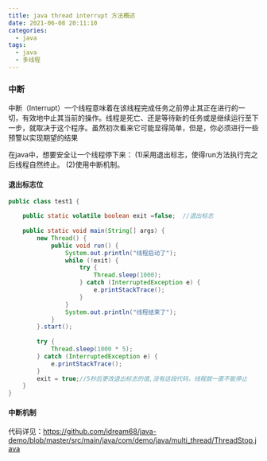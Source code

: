 ```yaml
---
title: java thread interrupt 方法概述
date: 2021-06-08 20:11:10
categories:
  - java
tags:
  - java
  - 多线程
---
```


### 中断
中断（Interrupt）一个线程意味着在该线程完成任务之前停止其正在进行的一切，有效地中止其当前的操作。线程是死亡、还是等待新的任务或是继续运行至下一步，就取决于这个程序。虽然初次看来它可能显得简单，但是，你必须进行一些预警以实现期望的结果


在java中，想要安全让一个线程停下来：
(1)采用退出标志，使得run方法执行完之后线程自然终止。
(2)使用中断机制。

#### 退出标志位

```java
public class test1 {

    public static volatile boolean exit =false;  //退出标志
    
    public static void main(String[] args) {
        new Thread() {
            public void run() {
                System.out.println("线程启动了");
                while (!exit) {
                    try {
                        Thread.sleep(1000);
                    } catch (InterruptedException e) {
                        e.printStackTrace();
                    }
                }
                System.out.println("线程结束了");
            }
        }.start();
        
        try {
            Thread.sleep(1000 * 5);
        } catch (InterruptedException e) {
            e.printStackTrace();
        }
        exit = true;//5秒后更改退出标志的值,没有这段代码，线程就一直不能停止
    }
}
```

#### 中断机制

代码详见：https://github.com/idream68/java-demo/blob/master/src/main/java/com/demo/java/multi_thread/ThreadStop.java

